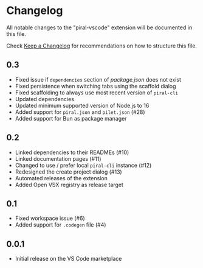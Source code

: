 # Changelog

All notable changes to the "piral-vscode" extension will be documented in this file.

Check [Keep a Changelog](http://keepachangelog.com/) for recommendations on how to structure this file.

## 0.3

- Fixed issue if `dependencies` section of *package.json* does not exist
- Fixed persistence when switching tabs using the scaffold dialog
- Fixed scaffolding to always use most recent version of `piral-cli`
- Updated dependencies
- Updated minimum supported version of Node.js to 16
- Added support for `piral.json` and `pilet.json` (#28)
- Added support for Bun as package manager

## 0.2

- Linked dependencies to their READMEs (#10)
- Linked documentation pages (#11)
- Changed to use / prefer local `piral-cli` instance (#12)
- Redesigned the create project dialog (#13)
- Automated releases of the extension
- Added Open VSX registry as release target

## 0.1

- Fixed workspace issue (#6)
- Added support for `.codegen` file (#4)

## 0.0.1

- Initial release on the VS Code marketplace

